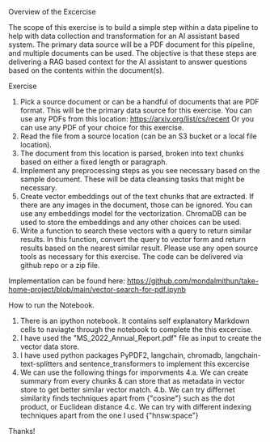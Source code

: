 Overview of the Excercise

 The scope of this exercise is to build a simple step within a data pipeline to help with
 data collection and transformation for an AI assistant based system. The primary data
 source will be a PDF document for this pipeline, and multiple documents can be used.
 The objective is that these steps are delivering a RAG based context for the AI assistant
 to answer questions based on the contents within the document(s).

 Exercise
 1. Pick a source document or can be a handful of documents that are PDF format.
 This will be the primary data source for this exercise. You can use any PDFs from
 this location: https://arxiv.org/list/cs/recent Or you can use any PDF of your
 choice for this exercise.
 2. Read the file from a source location (can be an S3 bucket or a local file location).
 3. The document from this location is parsed, broken into text chunks based on
 either a fixed length or paragraph.
 4. Implement any preprocessing steps as you see necessary based on the sample
 document. These will be data cleansing tasks that might be necessary.
 5. Create vector embeddings out of the text chunks that are extracted. If there are
 any images in the document, those can be ignored. You can use any
 embeddings model for the vectorization. ChromaDB can be used to store the
 embeddings and any other choices can be used.
 6. Write a function to search these vectors with a query to return similar results. In
 this function, convert the query to vector form and return results based on the
 nearest similar result.
 Please use any open source tools as necessary for this exercise. The code can be
 delivered via github repo or a zip file.

Implementation can be found here: https://github.com/mondalmithun/take-home-project/blob/main/vector-search-for-pdf.ipynb

How to run the Notebook.
1. There is an ipython notebook. It contains self explanatory Markdown cells to naviagte through the notebook to complete the this excercise.
2. I have used the "MS_2022_Annual_Report.pdf" file as input to create the vector data store.
3. I have used python packages PyPDF2, langchain, chromadb, langchain-text-splitters and sentence_transformers to implement this excercise
4. We can use the following things for imporvments
    4.a. We can create summary from every chunks & can store that as metadata in vector store to get better similar vector match.
    4.b. We can try differnet similarity finds techniques apart from {"cosine"} such as the dot product, or Euclidean distance
    4.c. We can try with different indexing techniques apart from the one I used {"hnsw:space"}


Thanks!

